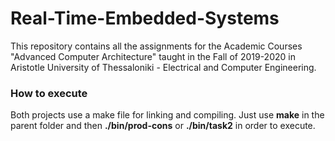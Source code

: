 # Real-Time-Embedded-Systems
This repository contains all the assignments for the Academic Courses "Advanced Computer Architecture" taught in the Fall of 2019-2020 in Aristotle University of Thessaloniki - Electrical and Computer Engineering. 

### How to execute
Both projects use a make file for linking and compiling. Just use **make** in the parent folder and then **./bin/prod-cons** or **./bin/task2** in order to execute.
